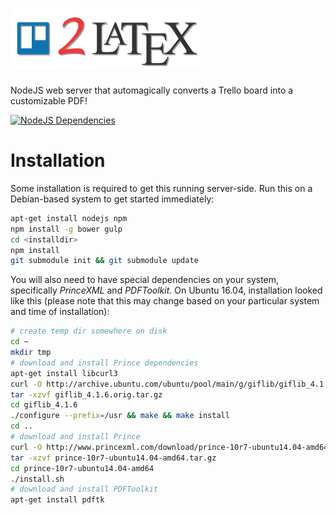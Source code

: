![NotebookGenie][t2l-logo]
============

NodeJS web server that automagically converts a Trello board into a customizable PDF!

[![NodeJS Dependencies][dep-image]][dep-url]

# Installation

Some installation is required to get this running server-side. Run this on a Debian-based system to get started immediately:

``` bash
apt-get install nodejs npm
npm install -g bower gulp
cd <installdir>
npm install
git submodule init && git submodule update
```

You will also need to have special dependencies on your system, specifically *PrinceXML* and *PDFToolkit*.
On Ubuntu 16.04, installation looked like this (please note that this may change based on your particular system and time of installation):

``` bash
# create temp dir somewhere on disk
cd ~
mkdir tmp
# download and install Prince dependencies
apt-get install libcurl3
curl -O http://archive.ubuntu.com/ubuntu/pool/main/g/giflib/giflib_4.1.6.orig.tar.gz
tar -xzvf giflib_4.1.6.orig.tar.gz
cd giflib_4.1.6
./configure --prefix=/usr && make && make install
cd ..
# download and install Prince
curl -O http://www.princexml.com/download/prince-10r7-ubuntu14.04-amd64.tar.gz
tar -xzvf prince-10r7-ubuntu14.04-amd64.tar.gz
cd prince-10r7-ubuntu14.04-amd64
./install.sh
# download and install PDFToolkit
apt-get install pdftk
```

[dep-image]: https://david-dm.org/smo-key/notebookgenie.svg?style=flat
[dep-url]: https://david-dm.org/smo-key/notebookgenie
[t2l-logo]: https://raw.githubusercontent.com/smo-key/notebookgenie/master/img/trello2latex-rgb-96.png
